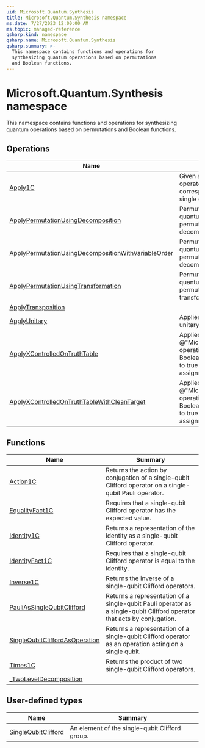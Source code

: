 ```yaml
---
uid: Microsoft.Quantum.Synthesis
title: Microsoft.Quantum.Synthesis namespace
ms.date: 7/27/2023 12:00:00 AM
ms.topic: managed-reference
qsharp.kind: namespace
qsharp.name: Microsoft.Quantum.Synthesis
qsharp.summary: >-
  This namespace contains functions and operations for
  synthesizing quantum operations based on permutations
  and Boolean functions.
---
```


# Microsoft.Quantum.Synthesis namespace

This namespace contains functions and operations for
synthesizing quantum operations based on permutations
and Boolean functions.


<!-- summaries -->

## Operations

| Name | Summary |
|------|---------|
|[Apply1C](xref:Microsoft.Quantum.Synthesis.Apply1C) |Given a single-qubit Clifford operator, applies the corresponding operation to a single qubit. |
|[ApplyPermutationUsingDecomposition](xref:Microsoft.Quantum.Synthesis.ApplyPermutationUsingDecomposition) |Permutes the amplitudes in a quantum state given a permutation using decomposition-based synthesis. |
|[ApplyPermutationUsingDecompositionWithVariableOrder](xref:Microsoft.Quantum.Synthesis.ApplyPermutationUsingDecompositionWithVariableOrder) |Permutes the amplitudes in a quantum state given a permutation using decomposition-based synthesis. |
|[ApplyPermutationUsingTransformation](xref:Microsoft.Quantum.Synthesis.ApplyPermutationUsingTransformation) |Permutes the amplitudes in a quantum state given a permutation using transformation-based synthesis. |
|[ApplyTransposition](xref:Microsoft.Quantum.Synthesis.ApplyTransposition) | |
|[ApplyUnitary](xref:Microsoft.Quantum.Synthesis.ApplyUnitary) |Applies gate defined by a 2ⁿ × 2ⁿ unitary matrix. |
|[ApplyXControlledOnTruthTable](xref:Microsoft.Quantum.Synthesis.ApplyXControlledOnTruthTable) |Applies the @"Microsoft.Quantum.Intrinsic.X" operation on `target`, if the Boolean function `func` evaluates to true for the classical assignment in `controlRegister`. |
|[ApplyXControlledOnTruthTableWithCleanTarget](xref:Microsoft.Quantum.Synthesis.ApplyXControlledOnTruthTableWithCleanTarget) |Applies the @"Microsoft.Quantum.Intrinsic.X" operation on `target`, if the Boolean function `func` evaluates to true for the classical assignment in `controlRegister`. |

## Functions

| Name | Summary |
|------|---------|
|[Action1C](xref:Microsoft.Quantum.Synthesis.Action1C) |Returns the action by conjugation of a single-qubit Clifford operator on a single-qubit Pauli operator. |
|[EqualityFact1C](xref:Microsoft.Quantum.Synthesis.EqualityFact1C) |Requires that a single-qubit Clifford operator has the expected value. |
|[Identity1C](xref:Microsoft.Quantum.Synthesis.Identity1C) |Returns a representation of the identity as a single-qubit Clifford operator. |
|[IdentityFact1C](xref:Microsoft.Quantum.Synthesis.IdentityFact1C) |Requires that a single-qubit Clifford operator is equal to the identity. |
|[Inverse1C](xref:Microsoft.Quantum.Synthesis.Inverse1C) |Returns the inverse of a single-qubit Clifford operators. |
|[PauliAsSingleQubitClifford](xref:Microsoft.Quantum.Synthesis.PauliAsSingleQubitClifford) |Returns a representation of a single-qubit Pauli operator as a single-qubit Clifford operator that acts by conjugation. |
|[SingleQubitCliffordAsOperation](xref:Microsoft.Quantum.Synthesis.SingleQubitCliffordAsOperation) |Returns a representation of a single-qubit Clifford operator as an operation acting on a single qubit. |
|[Times1C](xref:Microsoft.Quantum.Synthesis.Times1C) |Returns the product of two single-qubit Clifford operators. |
|[_TwoLevelDecomposition](xref:Microsoft.Quantum.Synthesis._TwoLevelDecomposition) | |

## User-defined types

| Name | Summary |
|------|---------|
|[SingleQubitClifford](xref:Microsoft.Quantum.Synthesis.SingleQubitClifford) |An element of the single-qubit Clifford group. |
<!-- /summaries -->
